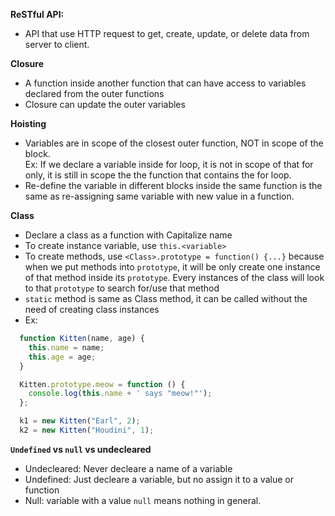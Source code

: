 **ReSTful API:**
- API that use HTTP request to get, create, update, or delete data from server to client.

**Closure**
- A function inside another function that can have access to variables declared from the outer functions
- Closure can update the outer variables

**Hoisting**
- Variables are in scope of the closest outer function, NOT in scope of the block.  
Ex: If we declare a variable inside for loop, it is not in scope of that for only,
it is still in scope the the function that contains the for loop.
- Re-define the variable in different blocks inside the same function is the same as
re-assigning same variable with new value in a function.

**Class**
- Declare a class as a function with Capitalize name
- To create instance variable, use `this.<variable>`
- To create methods, use `<Class>.prototype = function() {...}` because when we put methods into `prototype`, it will be only create one instance of that method inside its `prototype`. Every instances of the class will look to that `prototype` to search for/use that method
- `static` method is same as Class method, it can be called without the need of creating class instances
- Ex:
```javascript
  function Kitten(name, age) {
    this.name = name;
    this.age = age;
  }

  Kitten.prototype.meow = function () {
    console.log(this.name + ' says "meow!"');
  };

  k1 = new Kitten("Earl", 2);
  k2 = new Kitten("Houdini", 1);
```

**`Undefined` vs `null` vs undecleared**
- Undecleared: Never decleare a name of a variable
- Undefined: Just decleare a variable, but no assign it to a value or function
- Null: variable with a value `null` means nothing in general.
